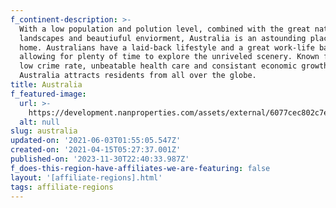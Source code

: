 ```yaml
---
f_continent-description: >-
  With a low population and polution level, combined with the great natural
  landscapes and beautiuful enviorment, Australia is an astounding place to call
  home. Australians have a laid-back lifestyle and a great work-life balance,
  allowing for plenty of time to explore the unriveled scenery. Known for their
  low crime rate, unbeatable health care and consistant economic growth,
  Australia attracts residents from all over the globe.
title: Australia
f_featured-image:
  url: >-
    https://development.nanproperties.com/assets/external/6077cec802c7ef0ecdfe86af_602f64f101cbbcontent_global-properties-australia.jpeg
  alt: null
slug: australia
updated-on: '2021-06-03T01:55:05.547Z'
created-on: '2021-04-15T05:27:37.001Z'
published-on: '2023-11-30T22:40:33.987Z'
f_does-this-region-have-affiliates-we-are-featuring: false
layout: '[affiliate-regions].html'
tags: affiliate-regions
---
```



